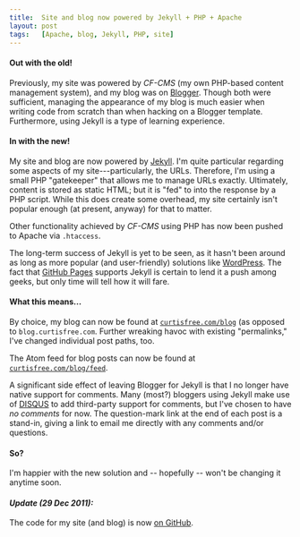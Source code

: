 ```yaml
---
title:  Site and blog now powered by Jekyll + PHP + Apache
layout: post
tags:   [Apache, blog, Jekyll, PHP, site]
---
```

#### Out with the old!

Previously, my site was powered by _CF-CMS_ (my own PHP-based content management system), and my
blog was on [Blogger][blogger]. Though both were sufficient, managing the appearance of my blog is
much easier when writing code from scratch than when hacking on a Blogger template. Furthermore,
using Jekyll is a type of learning experience.

#### In with the new!

My site and blog are now powered by [Jekyll][jekyll]. I'm quite particular regarding some aspects of
my site---particularly, the URLs. Therefore, I'm using a small PHP "gatekeeper" that allows me to
manage URLs exactly. Ultimately, content is stored as static HTML; but it is "fed" to into the
response by a PHP script. While this does create some overhead, my site certainly isn't popular
enough (at present, anyway) for that to matter.

Other functionality achieved by _CF-CMS_ using PHP has now been pushed to Apache via `.htaccess`.

The long-term success of Jekyll is yet to be seen, as it hasn't been around as long as more
popular (and user-friendly) solutions like [WordPress][wordpress]. The fact that
[GitHub Pages][github_pages] supports Jekyll is certain to lend it a push among geeks, but only time
will tell how it will fare.

#### What this means...

By choice, my blog can now be found at [`curtisfree.com/blog`][blog] (as opposed to
`blog.curtisfree.com`. Further wreaking havoc with existing "permalinks," I've changed individual
post paths, too.

The Atom feed for blog posts can now be found at [`curtisfree.com/blog/feed`][feed].

A significant side effect of leaving Blogger for Jekyll is that I no longer have native support for 
comments. Many (most?) bloggers using Jekyll make use of [DISQUS][disqus] to add third-party support
for comments, but I've chosen to have _no comments_ for now. The question-mark link at the end of
each post is a stand-in, giving a link to email me directly with any comments and/or questions.

#### So?

I'm happier with the new solution and -- hopefully -- won't be changing it anytime soon.

#### _Update (29 Dec 2011):_

The code for my site (and blog) is now [on GitHub][github_site].

[blogger]:      https://www.blogger.com
[jekyll]:       http://jekyllrb.com
[wordpress]:    https://wordpress.org
[github_pages]: http://pages.github.com
[blog]:         /blog
[feed]:         /blog/feed
[disqus]:       https://disqus.com
[github_site]:  https://github.com/cfree3/CurtisFree.com

